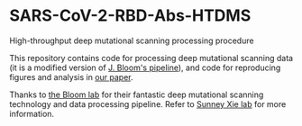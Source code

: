 # SARS-CoV-2-RBD-Abs-HTDMS
High-throughput deep mutational scanning processing procedure

This repository contains code for processing deep mutational scanning data (it is a modified version of [J. Bloom's pipeline](https://github.com/jbloomlab/SARS-CoV-2-RBD_DMS)), and code for reproducing figures and analysis in [our paper](https://biorxiv.org/cgi/content/short/2021.12.07.470392v1).

Thanks to [the Bloom lab](https://research.fhcrc.org/bloom/en.html) for their fantastic deep mutational scanning technology and data processing pipeline. Refer to [Sunney Xie lab](https://sunneyxielab.org) for more information.

